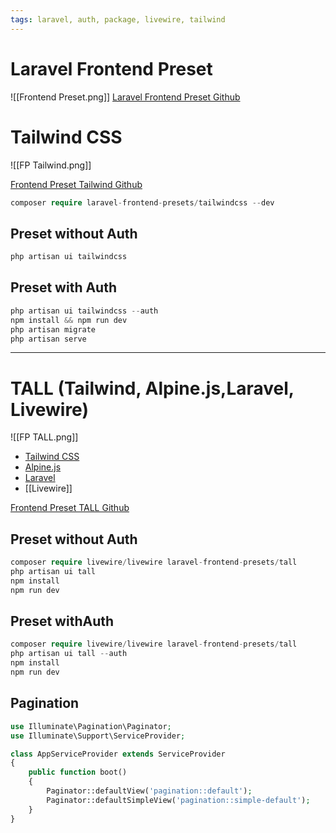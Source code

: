 ```yaml
---
tags: laravel, auth, package, livewire, tailwind
---
```


# Laravel Frontend Preset
![[Frontend Preset.png]]
[Laravel Frontend Preset Github](https://github.com/laravel-frontend-presets)

# Tailwind CSS
![[FP Tailwind.png]]

[Frontend Preset Tailwind Github](https://github.com/laravel-frontend-presets/tailwindcss)

```php
composer require laravel-frontend-presets/tailwindcss --dev 
```

## Preset without Auth

```php
php artisan ui tailwindcss
```

## Preset with Auth

```php
php artisan ui tailwindcss --auth
npm install && npm run dev
php artisan migrate
php artisan serve
```

---

# TALL (Tailwind, Alpine.js,Laravel, Livewire)
![[FP TALL.png]]
-   [Tailwind CSS](https://tailwindcss.com/)
-   [Alpine.js](https://alpinejs.dev/)
-   [Laravel](https://laravel.com/)
-   [[Livewire]]

[Frontend Preset TALL Github](https://github.com/laravel-frontend-presets/tall)

## Preset without Auth

```php
composer require livewire/livewire laravel-frontend-presets/tall
php artisan ui tall
npm install
npm run dev
```

## Preset withAuth

```php
composer require livewire/livewire laravel-frontend-presets/tall
php artisan ui tall --auth
npm install
npm run dev
```

## Pagination

```php
use Illuminate\Pagination\Paginator;
use Illuminate\Support\ServiceProvider;

class AppServiceProvider extends ServiceProvider
{
    public function boot()
    {
        Paginator::defaultView('pagination::default');
        Paginator::defaultSimpleView('pagination::simple-default');
    }
}
```